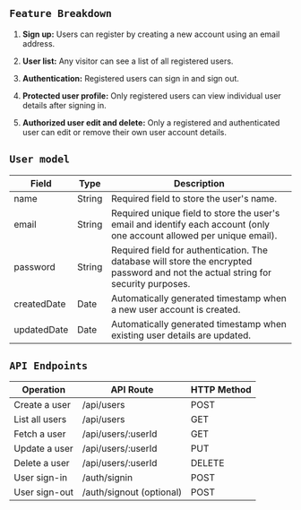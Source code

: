 ## `Feature Breakdown`

1. **Sign up:** Users can register by creating a new account using an email address.

2. **User list:** Any visitor can see a list of all registered users.

3. **Authentication:** Registered users can sign in and sign out.

4. **Protected user profile:** Only registered users can view individual user details after signing in.

5. **Authorized user edit and delete:** Only a registered and authenticated user can edit or remove their own user account details.



## `User model`

| Field       | Type   | Description                                                                                                     |
|-------------|--------|-----------------------------------------------------------------------------------------------------------------|
| name        | String | Required field to store the user's name.                                                                         |
| email       | String | Required unique field to store the user's email and identify each account (only one account allowed per unique email). |
| password    | String | Required field for authentication. The database will store the encrypted password and not the actual string for security purposes. |
| createdDate |   Date     | Automatically generated timestamp when a new user account is created.                                            |
| updatedDate |     Date   | Automatically generated timestamp when existing user details are updated.                                       |



## `API Endpoints`

| Operation            | API Route                 | HTTP Method |
|----------------------|---------------------------|-------------|
| Create a user        | /api/users                | POST        |
| List all users       | /api/users                | GET         |
| Fetch a user         | /api/users/:userId        | GET         |
| Update a user        | /api/users/:userId        | PUT         |
| Delete a user        | /api/users/:userId        | DELETE      |
| User sign-in         | /auth/signin              | POST        |
| User sign-out        | /auth/signout (optional)  | POST        |
